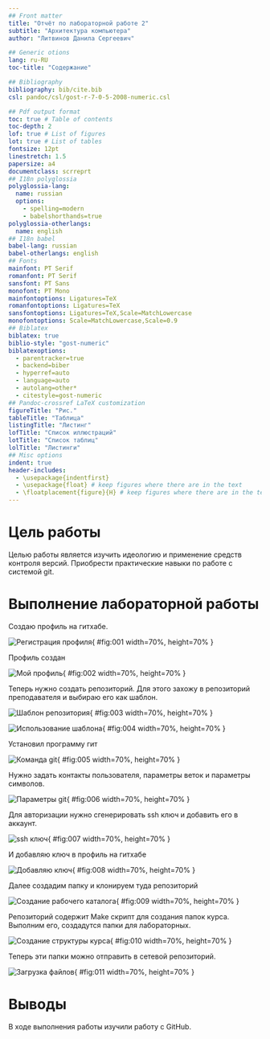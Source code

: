 ```yaml
---
## Front matter
title: "Отчёт по лабораторной работе 2"
subtitle: "Архитектура компьютера"
author: "Литвинов Данила Сергеевич"

## Generic otions
lang: ru-RU
toc-title: "Содержание"

## Bibliography
bibliography: bib/cite.bib
csl: pandoc/csl/gost-r-7-0-5-2008-numeric.csl

## Pdf output format
toc: true # Table of contents
toc-depth: 2
lof: true # List of figures
lot: true # List of tables
fontsize: 12pt
linestretch: 1.5
papersize: a4
documentclass: scrreprt
## I18n polyglossia
polyglossia-lang:
  name: russian
  options:
	- spelling=modern
	- babelshorthands=true
polyglossia-otherlangs:
  name: english
## I18n babel
babel-lang: russian
babel-otherlangs: english
## Fonts
mainfont: PT Serif
romanfont: PT Serif
sansfont: PT Sans
monofont: PT Mono
mainfontoptions: Ligatures=TeX
romanfontoptions: Ligatures=TeX
sansfontoptions: Ligatures=TeX,Scale=MatchLowercase
monofontoptions: Scale=MatchLowercase,Scale=0.9
## Biblatex
biblatex: true
biblio-style: "gost-numeric"
biblatexoptions:
  - parentracker=true
  - backend=biber
  - hyperref=auto
  - language=auto
  - autolang=other*
  - citestyle=gost-numeric
## Pandoc-crossref LaTeX customization
figureTitle: "Рис."
tableTitle: "Таблица"
listingTitle: "Листинг"
lofTitle: "Список иллюстраций"
lotTitle: "Список таблиц"
lolTitle: "Листинги"
## Misc options
indent: true
header-includes:
  - \usepackage{indentfirst}
  - \usepackage{float} # keep figures where there are in the text
  - \floatplacement{figure}{H} # keep figures where there are in the text
---
```


# Цель работы

Целью работы является изучить идеологию и применение средств контроля версий. Приобрести практические навыки по работе с системой git.

# Выполнение лабораторной работы

Создаю профиль на гитхабе. 

![Регистрация профиля](image/01.png){ #fig:001 width=70%, height=70% }

Профиль создан

![Мой профиль](image/02.png){ #fig:002 width=70%, height=70% }

Теперь нужно создать репозиторий. Для этого захожу в репозиторий преподавателя и выбираю его как шаблон.

![Шаблон репозитория](image/03.png){ #fig:003 width=70%, height=70% }

![Использование шаблона](image/04.png){ #fig:004 width=70%, height=70% }

Установил программу гит

![Команда git](image/05.png){ #fig:005 width=70%, height=70% }

Нужно задать контакты пользователя, параметры веток и параметры символов.

![Параметры git](image/06.png){ #fig:006 width=70%, height=70% }

Для авторизации нужно сгенерировать ssh ключ и добавить его в аккаунт.

![ssh ключ](image/07.png){ #fig:007 width=70%, height=70% }

И добавляю ключ в профиль на гитхабе

![Добавляю ключ](image/08.png){ #fig:008 width=70%, height=70% }

Далее создадим папку и клонируем туда репозиторий

![Создание рабочего каталога](image/09.png){ #fig:009 width=70%, height=70% }

Репозиторий содержит Make скрипт для создания папок курса. Выполним его, создадутся папки для лабораторных. 

![Создание структуры курса](image/10.png){ #fig:010 width=70%, height=70% }

Теперь эти папки можно отправить в сетевой репозиторий.

![Загрузка файлов](image/11.png){ #fig:011 width=70%, height=70% }

# Выводы

В ходе выполнения работы изучили работу с GitHub.
